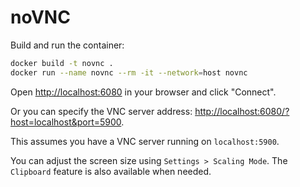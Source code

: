 # noVNC

Build and run the container:

```sh
docker build -t novnc .
docker run --name novnc --rm -it --network=host novnc
```

Open <http://localhost:6080> in your browser and click "Connect".

Or you can specify the VNC server address: <http://localhost:6080/?host=localhost&port=5900>.

This assumes you have a VNC server running on `localhost:5900`.

You can adjust the screen size using `Settings > Scaling Mode`. The `Clipboard` feature is also available when needed.
